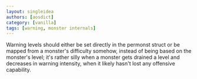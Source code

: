 ```yaml
---
layout: singleidea
authors: [aosdict]
category: [vanilla]
tags: [warning, monster internals]
---
```

Warning levels should either be set directly in the permonst struct or be mapped from a monster's difficulty somehow, instead of being based on the monster's level; it's rather silly when a monster gets drained a level and decreases in warning intensity, when it likely hasn't lost any offensive capability.

